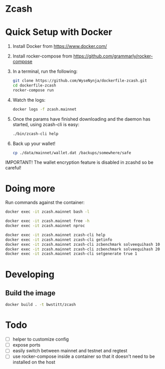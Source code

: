 # Zcash

# Quick Setup with Docker

1. Install Docker from https://www.docker.com/
2. Install rocker-compose from https://github.com/grammarly/rocker-compose
3. In a terminal, run the following:

    ```bash
    git clone https://github.com/WyseNynja/dockerfile-zcash.git
    cd dockerfile-zcash
    rocker-compose run
    ```

4. Watch the logs:

    ```bash
    docker logs -f zcash.mainnet
    ```
5. Once the params have finished downloading and the daemon has started, using zcash-cli is easy:

    ```bash
    ./bin/zcash-cli help
    ```
6. Back up your wallet!

    ```bash
    cp ./data/mainnet/wallet.dat /backups/somewhere/safe
    ```

IMPORTANT! The wallet encryption feature is disabled in zcashd so be careful!


# Doing more

Run commands against the container:
```bash
docker exec -it zcash.mainnet bash -l

docker exec -it zcash.mainnet free -h
docker exec -it zcash.mainnet nproc

docker exec -it zcash.mainnet zcash-cli help
docker exec -it zcash.mainnet zcash-cli getinfo
docker exec -it zcash.mainnet zcash-cli zcbenchmark solveequihash 10
docker exec -it zcash.mainnet zcash-cli zcbenchmark solveequihash 20
docker exec -it zcash.mainnet zcash-cli setgenerate true 1
```


# Developing

## Build the image

```bash
docker build . -t bwstitt/zcash
```


# Todo

 * [ ] helper to customize config
 * [ ] expose ports
 * [ ] easily switch between mainnet and testnet and regtest
 * [ ] use rocker-compose inside a container so that it doesn't need to be installed on the host
